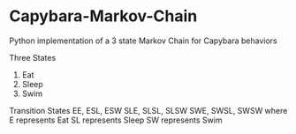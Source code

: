 # Capybara-Markov-Chain
Python implementation of a 3 state Markov Chain for Capybara behaviors

Three States
1. Eat
2. Sleep
3. Swim

Transition States
EE, ESL, ESW
SLE, SLSL, SLSW
SWE, SWSL, SWSW
where
E represents Eat
SL represents Sleep
SW represents Swim
